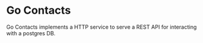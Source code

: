<h1> Go Contacts</h1>
Go Contacts implements a HTTP service to serve a REST API for interacting with a postgres DB.